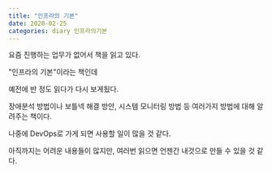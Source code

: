 ```yaml
---
title: "인프라의 기본"
date: 2020-02-25
categories: diary 인프라의기본
---
```

요즘 진행하는 업무가 없어서 책을 읽고 있다.

"인프라의 기본"이라는 책인데

예전에 반 정도 읽다가 다시 보게됬다.

장애분석 방법이나 보틀넥 해결 방안, 시스템 모니터링 방법 등 여러가지 방법에 대해 알려주는 책이다.

나중에 DevOps로 가게 되면 사용할 일이 많을 것 같다.

아직까지는 어려운 내용들이 많지만, 여러번 읽으면 언젠간 내것으로 만들 수 있을 것 같다.
